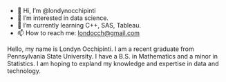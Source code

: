 - 👋 Hi, I’m @londynocchipinti
- 👀 I’m interested in data science.
- 🌱 I’m currently learning C++, SAS, Tableau.
- 📫 How to reach me: londocch@gmail.com


Hello, my name is Londyn Occhipinti. I am a recent graduate from Pennsylvania State University. 
I have a B.S. in Mathematics and a minor in Statistics. 
I am hoping to expland my knowledge and expertise in data and technology.

